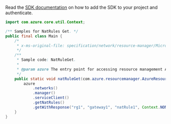 Read the [SDK documentation](https://github.com/Azure/azure-sdk-for-java/blob/azure-resourcemanager_2.14.0/sdk/resourcemanager/azure-resourcemanager/README.md) on how to add the SDK to your project and authenticate.

```java
import com.azure.core.util.Context;

/** Samples for NatRules Get. */
public final class Main {
    /*
     * x-ms-original-file: specification/network/resource-manager/Microsoft.Network/stable/2021-05-01/examples/NatRuleGet.json
     */
    /**
     * Sample code: NatRuleGet.
     *
     * @param azure The entry point for accessing resource management APIs in Azure.
     */
    public static void natRuleGet(com.azure.resourcemanager.AzureResourceManager azure) {
        azure
            .networks()
            .manager()
            .serviceClient()
            .getNatRules()
            .getWithResponse("rg1", "gateway1", "natRule1", Context.NONE);
    }
}
```
